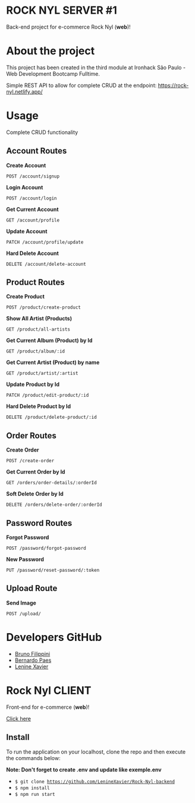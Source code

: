 # ROCK NYL SERVER #1

Back-end project for e-commerce Rock Nyl (**web**)!

# About the project

This project has been created in the third module at Ironhack São Paulo - Web Development Bootcamp Fulltime.

Simple REST API to allow for complete CRUD at the endpoint:
https://rock-nyl.netlify.app/

# Usage

Complete CRUD functionality

## Account Routes

**Create Account**

    POST /account/signup

**Login Account**

    POST /account/login

**Get Current Account**

    GET /account/profile

**Update Account**

    PATCH /account/profile/update

**Hard Delete Account**

    DELETE /account/delete-account

## Product Routes

**Create Product**

    POST /product/create-product

**Show All Artist (Products)**

    GET /product/all-artists

**Get Current Album (Product) by Id**

    GET /product/album/:id

**Get Current Artist (Product) by name**

    GET /product/artist/:artist

**Update Product by Id**

    PATCH /product/edit-product/:id

**Hard Delete Product by Id**

    DELETE /product/delete-product/:id

## Order Routes

**Create Order**

    POST /create-order

**Get Current Order by Id**

    GET /orders/order-details/:orderId

**Soft Delete Order by Id**

    DELETE /orders/delete-order/:orderId

## Password Routes

**Forgot Password**

    POST /password/forgot-password

**New Password**

    PUT /password/reset-password/:token

## Upload Route

**Send Image**

    POST /upload/

# Developers GitHub

- [Bruno Filippini](https://github.com/BrunoFilippini)
- [Bernardo Paes](https://github.com/bersantos22)
- [Lenine Xavier](https://github.com/LenineXavier)

# Rock Nyl CLIENT

Front-end for e-commerce (**web**)!

[Click here](https://github.com/bersantos22/Rock-Nyl-Front-End)

## Install

To run the application on your localhost, clone the repo and then execute the commands below:

**Note: Don't forget to create .env and update like exemple.env**

- <code>$ git clone https://github.com/LenineXavier/Rock-Nyl-backend</code>
- <code>$ npm install</code>
- <code>$ npm run start</code>
